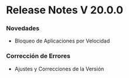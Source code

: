 # Release Notes V 20.0.0

### **Novedades**

* Bloqueo de Aplicaciones por Velocidad

### **Corrección de Errores**

* Ajustes y Correcciones de la Versión
